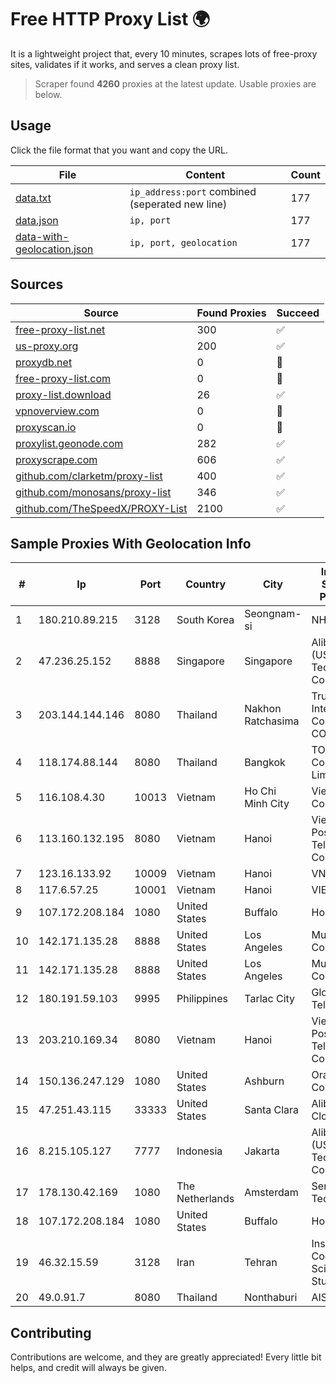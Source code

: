 
# Free HTTP Proxy List 🌍

It is a lightweight project that, every 10 minutes, scrapes lots of free-proxy sites, validates if it works, and serves a clean proxy list.


> Scraper found **4260** proxies at the latest update. Usable proxies are below.

## Usage

Click the file format that you want and copy the URL.


|File|Content|Count|
|----|-------|-----|
|[data.txt](https://raw.githubusercontent.com/themiralay/Proxy-List-World/master/data.txt)|`ip_address:port` combined (seperated new line)|177|
|[data.json](https://raw.githubusercontent.com/themiralay/Proxy-List-World/master/data.json)|`ip, port`|177|
|[data-with-geolocation.json](https://raw.githubusercontent.com/themiralay/Proxy-List-World/master/data-with-geolocation.json)|`ip, port, geolocation`|177|

## Sources

|Source|Found Proxies|Succeed|
|------|-------------|-------|
|[free-proxy-list.net](https://free-proxy-list.net)|300|✅|
|[us-proxy.org](https://www.us-proxy.org)|200|✅|
|[proxydb.net](http://proxydb.net)|0|🚫|
|[free-proxy-list.com](https://free-proxy-list.com/?page=&port=&type%5B%5D=http&type%5B%5D=https&up_time=0&search=Search)|0|🚫|
|[proxy-list.download](https://www.proxy-list.download/HTTP)|26|✅|
|[vpnoverview.com](https://vpnoverview.com/privacy/anonymous-browsing/free-proxy-servers)|0|🚫|
|[proxyscan.io](https://www.proxyscan.io)|0|🚫|
|[proxylist.geonode.com](https://proxylist.geonode.com/api/proxy-list?limit=300&page=1&sort_by=lastChecked&sort_type=desc&protocols=http,https)|282|✅|
|[proxyscrape.com](https://api.proxyscrape.com/v2/?request=displayproxies&protocol=http&timeout=10000&country=all&ssl=all&anonymity=all)|606|✅|
|[github.com/clarketm/proxy-list](https://raw.githubusercontent.com/clarketm/proxy-list/master/proxy-list-raw.txt)|400|✅|
|[github.com/monosans/proxy-list](https://raw.githubusercontent.com/monosans/proxy-list/main/proxies/http.txt)|346|✅|
|[github.com/TheSpeedX/PROXY-List](https://raw.githubusercontent.com/TheSpeedX/PROXY-List/master/http.txt)|2100|✅|


## Sample Proxies With Geolocation Info

|#|Ip|Port|Country|City|Internet Service Provider|
|-|--|----|-------|----|-------------------------|
|1|180.210.89.215|3128|South Korea|Seongnam-si|NHNCLOUD|
|2|47.236.25.152|8888|Singapore|Singapore|Alibaba (US) Technology Co., Ltd.|
|3|203.144.144.146|8080|Thailand|Nakhon Ratchasima|True Internet Corporation CO. Ltd.|
|4|118.174.88.144|8080|Thailand|Bangkok|TOT Public Company Limited|
|5|116.108.4.30|10013|Vietnam|Ho Chi Minh City|Viettel Corporation|
|6|113.160.132.195|8080|Vietnam|Hanoi|VietNam Post and Telecom Corporation|
|7|123.16.133.92|10009|Vietnam|Hanoi|VNPT|
|8|117.6.57.25|10001|Vietnam|Hanoi|VIETTEL|
|9|107.172.208.184|1080|United States|Buffalo|HostPapa|
|10|142.171.135.28|8888|United States|Los Angeles|Multacom Corporation|
|11|142.171.135.28|8888|United States|Los Angeles|Multacom Corporation|
|12|180.191.59.103|9995|Philippines|Tarlac City|Globe Telecom|
|13|203.210.169.34|8080|Vietnam|Hanoi|VietNam Post and Telecom Corporation|
|14|150.136.247.129|1080|United States|Ashburn|Oracle Corporation|
|15|47.251.43.115|33333|United States|Santa Clara|Alibaba Cloud LLC|
|16|8.215.105.127|7777|Indonesia|Jakarta|Alibaba (US) Technology Co., Ltd.|
|17|178.130.42.169|1080|The Netherlands|Amsterdam|Servers Tech Fzco|
|18|107.172.208.184|1080|United States|Buffalo|HostPapa|
|19|46.32.15.59|3128|Iran|Tehran|Institute Cognitive Science Studies|
|20|49.0.91.7|8080|Thailand|Nonthaburi|AIS-Fibre|



## Contributing

Contributions are welcome, and they are greatly appreciated! Every
little bit helps, and credit will always be given.

